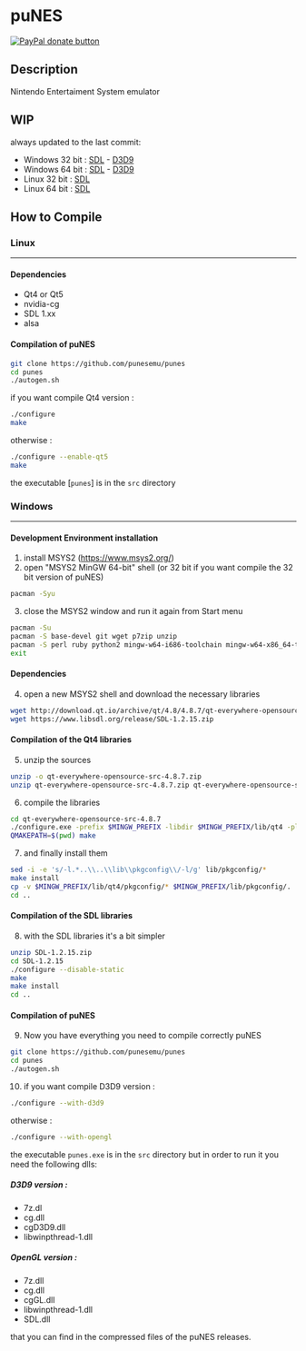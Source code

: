 <h1>puNES</h1>

<span class="badge-paypal"><a href="https://www.paypal.com/cgi-bin/webscr?cmd=_s-xclick&hosted_button_id=QPPXNRL5NAHDC" title="Donate to this project using Paypal"><img src="https://img.shields.io/badge/paypal-donate-yellow.svg" alt="PayPal donate button" /></a></span>

Description
-----------

Nintendo Entertaiment System emulator

WIP
-----------
always updated to the last commit:
* Windows 32 bit : [SDL](https://www.dropbox.com/s/3b15hk5ad2mbepr/punes32.wip.sdl.zip?dl=0) - [D3D9](https://www.dropbox.com/s/avvmels3hi060zw/punes32.wip.d3d9.zip?dl=0)
* Windows 64 bit : [SDL](https://www.dropbox.com/s/jki4udcrwwq3hym/punes64.wip.sdl.zip?dl=0) - [D3D9](https://www.dropbox.com/s/29bzoqvru983ix6/punes64.wip.d3d9.zip?dl=0)
* Linux 32 bit : [SDL](https://www.dropbox.com/s/yt66qgzn2dukqj1/punes32?dl=0)
* Linux 64 bit : [SDL](https://www.dropbox.com/s/5n74roezzf5a2qy/punes64?dl=0)

How to Compile
-----------

### Linux
-----------

#### Dependencies

* Qt4 or Qt5
* nvidia-cg
* SDL 1.xx
* alsa

#### Compilation of puNES

```bash
git clone https://github.com/punesemu/punes
cd punes
./autogen.sh
```
if you want compile Qt4 version :
```bash
./configure
make
```
otherwise :
```bash
./configure --enable-qt5
make
```
the executable [`punes`] is in the `src` directory 

### Windows
-----------

#### Development Environment installation

1) install MSYS2 (https://www.msys2.org/)
2) open "MSYS2 MinGW 64-bit" shell (or 32 bit if you want compile the 32 bit version of puNES)
```bash
pacman -Syu
```
 3) close the MSYS2 window and run it again from Start menu
```bash
pacman -Su
pacman -S base-devel git wget p7zip unzip
pacman -S perl ruby python2 mingw-w64-i686-toolchain mingw-w64-x86_64-toolchain
exit
```

#### Dependencies

4) open a new MSYS2 shell and download the necessary libraries
```bash
wget http://download.qt.io/archive/qt/4.8/4.8.7/qt-everywhere-opensource-src-4.8.7.zip
wget https://www.libsdl.org/release/SDL-1.2.15.zip
```

#### Compilation of the Qt4 libraries

5) unzip the sources
```bash
unzip -o qt-everywhere-opensource-src-4.8.7.zip
unzip qt-everywhere-opensource-src-4.8.7.zip qt-everywhere-opensource-src-4.8.7/configure.exe
```
6) compile the libraries
```bash
cd qt-everywhere-opensource-src-4.8.7
./configure.exe -prefix $MINGW_PREFIX -libdir $MINGW_PREFIX/lib/qt4 -plugindir $MINGW_PREFIX/lib/qt4/plugins -importdir $MINGW_PREFIX/lib/qt4/imports -bindir $MINGW_PREFIX/lib/qt4/bin -headerdir $MINGW_PREFIX/include/qt4 -datadir $MINGW_PREFIX/share/qt4 -translationdir $MINGW_PREFIX/share/qt4/translations -examplesdir $MINGW_PREFIX/share/qt4/examples -demosdir $MINGW_PREFIX/share/qt4/demos -docdir $MINGW_PREFIX/share/doc/qt4 -platform win32-g++ -nomake docs -nomake demos -nomake examples -nomake tests -release -opensource -confirm-license -static -no-ltcg -fast -exceptions -no-accessibility -no-stl -no-qt3support -no-opengl -no-openvg -no-nis -no-neon -iconv -no-inotify -largefile -no-fontconfig -no-system-proxies -qt-zlib -qt-libpng -qt-libmng -qt-libtiff -qt-libjpeg -no-dsp -no-vcproj -no-incredibuild-xge -mmx -3dnow -sse -sse2 -no-openssl -no-dbus -no-phonon -no-phonon-backend -no-multimedia -no-audio-backend -no-webkit -no-script -no-scripttools -no-declarative -no-directwrite -no-native-gestures -no-mp -no-cups -no-declarative -no-xmlpatterns
QMAKEPATH=$(pwd) make
```
7) and finally install them
```bash
sed -i -e 's/-l.*..\\..\\lib\\pkgconfig\\/-l/g' lib/pkgconfig/*
make install
cp -v $MINGW_PREFIX/lib/qt4/pkgconfig/* $MINGW_PREFIX/lib/pkgconfig/.
cd ..
```

#### Compilation of the SDL libraries

8) with the SDL libraries it's a bit simpler
```bash
unzip SDL-1.2.15.zip
cd SDL-1.2.15
./configure --disable-static
make
make install
cd ..
```

#### Compilation of puNES

9) Now you have everything you need to compile correctly puNES
```bash
git clone https://github.com/punesemu/punes
cd punes
./autogen.sh
```
10) if you want compile D3D9 version :
```bash
./configure --with-d3d9
```
otherwise :
```bash
./configure --with-opengl
```
the executable `punes.exe` is in the `src` directory but in order to run it you need the following dlls:

##### D3D9 version :

* 7z.dl
* cg.dll
* cgD3D9.dll
* libwinpthread-1.dll

##### OpenGL version :

* 7z.dll
* cg.dll
* cgGL.dll
* libwinpthread-1.dll
* SDL.dll

that you can find in the compressed files of the puNES releases.

